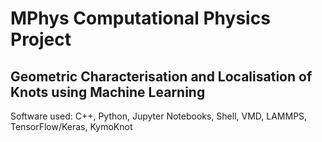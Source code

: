 # MPhys Computational Physics Project

## Geometric Characterisation and Localisation of Knots using Machine Learning 

Software used: C++, Python, Jupyter Notebooks, Shell, VMD, LAMMPS, TensorFlow/Keras, KymoKnot

